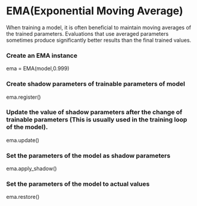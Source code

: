# EMA(Exponential Moving Average)
When training a model, it is often beneficial to maintain moving averages of the trained parameters. Evaluations that use averaged parameters sometimes produce significantly better results than the final trained values.
### Create an EMA instance
ema = EMA(model,0.999)
### Create shadow parameters of trainable parameters of model
ema.register()
### Update the value of shadow parameters after the change of trainable parameters (This is usually used in the training loop of the model).
ema.update()
### Set the parameters of the model as shadow parameters
ema.apply_shadow()
### Set the parameters of the model to actual values
ema.restore()
